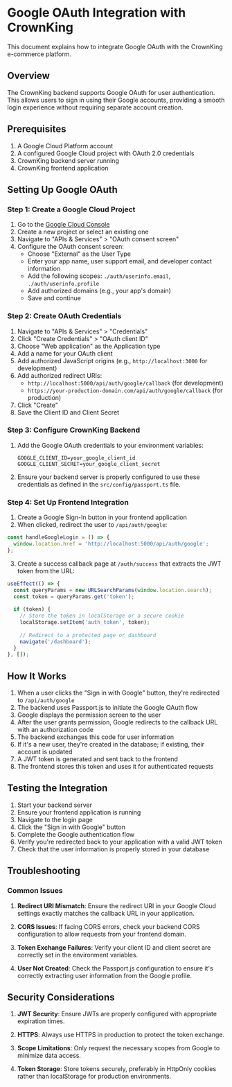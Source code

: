 # Google OAuth Integration with CrownKing

This document explains how to integrate Google OAuth with the CrownKing e-commerce platform.

## Overview

The CrownKing backend supports Google OAuth for user authentication. This allows users to sign in using their Google accounts, providing a smooth login experience without requiring separate account creation.

## Prerequisites

1. A Google Cloud Platform account
2. A configured Google Cloud project with OAuth 2.0 credentials
3. CrownKing backend server running
4. CrownKing frontend application

## Setting Up Google OAuth

### Step 1: Create a Google Cloud Project

1. Go to the [Google Cloud Console](https://console.cloud.google.com/)
2. Create a new project or select an existing one
3. Navigate to "APIs & Services" > "OAuth consent screen"
4. Configure the OAuth consent screen:
   - Choose "External" as the User Type
   - Enter your app name, user support email, and developer contact information
   - Add the following scopes: `./auth/userinfo.email`, `./auth/userinfo.profile`
   - Add authorized domains (e.g., your app's domain)
   - Save and continue

### Step 2: Create OAuth Credentials

1. Navigate to "APIs & Services" > "Credentials"
2. Click "Create Credentials" > "OAuth client ID"
3. Choose "Web application" as the Application type
4. Add a name for your OAuth client
5. Add authorized JavaScript origins (e.g., `http://localhost:3000` for development)
6. Add authorized redirect URIs:
   - `http://localhost:5000/api/auth/google/callback` (for development)
   - `https://your-production-domain.com/api/auth/google/callback` (for production)
7. Click "Create"
8. Save the Client ID and Client Secret

### Step 3: Configure CrownKing Backend

1. Add the Google OAuth credentials to your environment variables:
   ```
   GOOGLE_CLIENT_ID=your_google_client_id
   GOOGLE_CLIENT_SECRET=your_google_client_secret
   ```

2. Ensure your backend server is properly configured to use these credentials as defined in the `src/config/passport.ts` file.

### Step 4: Set Up Frontend Integration

1. Create a Google Sign-In button in your frontend application
2. When clicked, redirect the user to `/api/auth/google`:

```javascript
const handleGoogleLogin = () => {
  window.location.href = 'http://localhost:5000/api/auth/google';
};
```

3. Create a success callback page at `/auth/success` that extracts the JWT token from the URL:

```javascript
useEffect(() => {
  const queryParams = new URLSearchParams(window.location.search);
  const token = queryParams.get('token');
  
  if (token) {
    // Store the token in localStorage or a secure cookie
    localStorage.setItem('auth_token', token);
    
    // Redirect to a protected page or dashboard
    navigate('/dashboard');
  }
}, []);
```

## How It Works

1. When a user clicks the "Sign in with Google" button, they're redirected to `/api/auth/google`
2. The backend uses Passport.js to initiate the Google OAuth flow
3. Google displays the permission screen to the user
4. After the user grants permission, Google redirects to the callback URL with an authorization code
5. The backend exchanges this code for user information
6. If it's a new user, they're created in the database; if existing, their account is updated
7. A JWT token is generated and sent back to the frontend
8. The frontend stores this token and uses it for authenticated requests

## Testing the Integration

1. Start your backend server
2. Ensure your frontend application is running
3. Navigate to the login page
4. Click the "Sign in with Google" button
5. Complete the Google authentication flow
6. Verify you're redirected back to your application with a valid JWT token
7. Check that the user information is properly stored in your database

## Troubleshooting

### Common Issues

1. **Redirect URI Mismatch**: Ensure the redirect URI in your Google Cloud settings exactly matches the callback URL in your application.

2. **CORS Issues**: If facing CORS errors, check your backend CORS configuration to allow requests from your frontend domain.

3. **Token Exchange Failures**: Verify your client ID and client secret are correctly set in the environment variables.

4. **User Not Created**: Check the Passport.js configuration to ensure it's correctly extracting user information from the Google profile.

## Security Considerations

1. **JWT Security**: Ensure JWTs are properly configured with appropriate expiration times.

2. **HTTPS**: Always use HTTPS in production to protect the token exchange.

3. **Scope Limitations**: Only request the necessary scopes from Google to minimize data access.

4. **Token Storage**: Store tokens securely, preferably in HttpOnly cookies rather than localStorage for production environments. 